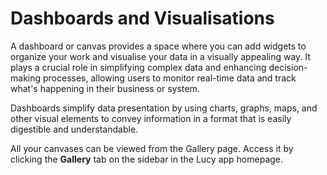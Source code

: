 # Dashboards and Visualisations

A dashboard or canvas provides a space where you can add widgets to organize your work and visualise your data in a visually appealing way. It plays a crucial role in simplifying complex data and enhancing decision-making processes, allowing users to monitor real-time data and track what's happening in their business or system.&#x20;

Dashboards simplify data presentation by using charts, graphs, maps, and other visual elements to convey information in a format that is easily digestible and understandable.

All your canvases can be viewed from the Gallery page. Access it by clicking the **Gallery** tab on the sidebar in the Lucy app homepage.
